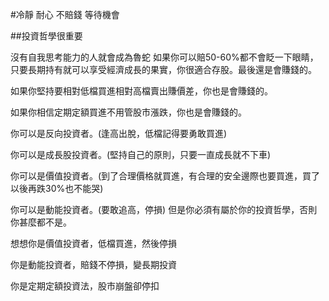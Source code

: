 #冷靜 耐心 不賠錢 等待機會

##投資哲學很重要

沒有自我思考能力的人就會成為魯蛇
如果你可以賠50-60%都不會眨一下眼睛，只要長期持有就可以享受經濟成長的果實，你很適合存股。最後還是會賺錢的。

如果你堅持要相對低檔買進相對高檔賣出賺價差，你也是會賺錢的。

如果你相信定期定額買進不用管股市漲跌，你也是會賺錢的。

你可以是反向投資者。(逢高出脫，低檔記得要勇敢買進)

你可以是成長股投資者。(堅持自己的原則，只要一直成長就不下車)

你可以是價值投資者。(到了合理價格就買進，有合理的安全邊際也要買進，買了以後再跌30%也不能哭)

你可以是動能投資者。(要敢追高，停損)
但是你必須有屬於你的投資哲學，否則你甚麼都不是。

想想你是價值投資者，低檔買進，然後停損

你是動能投資者，賠錢不停損，變長期投資

你是定期定額投資法，股市崩盤卻停扣